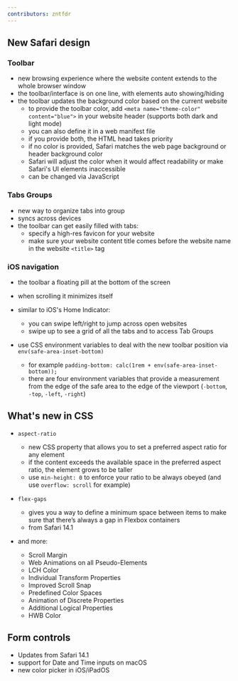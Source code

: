 ```yaml
---
contributors: zntfdr
---
```


## New Safari design

### Toolbar

- new browsing experience where the website content extends to the whole browser window
- the toolbar/interface is on one line, with elements auto showing/hiding
- the toolbar updates the background color based on the current website
	- to provide the toolbar color, add `<meta name="theme-color" content="blue">` in your website header (supports both dark and light mode)
	- you can also define it in a web manifest file
	- if you provide both, the HTML head takes priority
	- if no color is provided, Safari matches the web page background or header background color
	- Safari will adjust the color when it would affect readability or make Safari's UI elements inaccessible
	- can be changed via JavaScript

### Tabs Groups

- new way to organize tabs into group
- syncs across devices
- the toolbar can get easily filled with tabs: 
  - specify a high-res favicon for your website
  - make sure your website content title comes before the website name in the website `<title>` tag

### iOS navigation

- the toolbar a floating pill at the bottom of the screen
- when scrolling it minimizes itself
- similar to iOS's Home Indicator:
  - you can swipe left/right to jump across open websites
  - swipe up to see a grid of all the tabs and to access Tab Groups

- use CSS environment variables to deal with the new toolbar position via `env(safe-area-inset-bottom)`
  - for example `padding-bottom: calc(1rem + env(safe-area-inset-bottom));`
  - there are four environment variables that provide a measurement from the edge of the safe area to the edge of the viewport (`-bottom`, `-top`, `-left`, `-right`)

## What's new in CSS

- `aspect-ratio`
  - new CSS property that allows you to set a preferred aspect ratio for any element
  - if the content exceeds the available space in the preferred aspect ratio, the element grows to be taller
  - use `min-height: 0` to enforce your ratio to be always obeyed (and use `overflow: scroll` for example)

- `flex-gaps`
  - gives you a way to define a minimum space between items to make sure that there’s always a gap in Flexbox containers
  - from Safari 14.1

- and more:
  - Scroll Margin
  - Web Animations on all Pseudo-Elements
  - LCH Color
  - Individual Transform Properties
  - Improved Scroll Snap
  - Predefined Color Spaces
  - Animation of Discrete Properties
  - Additional Logical Properties
  - HWB Color 

## Form controls 

- Updates from Safari 14.1
- support for Date and Time inputs on macOS
- new color picker in iOS/iPadOS

